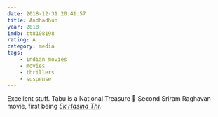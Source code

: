 ```yaml
---
date: 2018-12-31 20:41:57
title: Andhadhun
year: 2018
imdb: tt8108198
rating: A
category: media
tags:
    - indian movies
    - movies
    - thrillers
    - suspense
---
```


Excellent stuff. Tabu is a National Treasure 🙌 Second Sriram Raghavan movie, first being [_Ek Hasina Thi_](https://www.imdb.com/title/tt0352314/).
